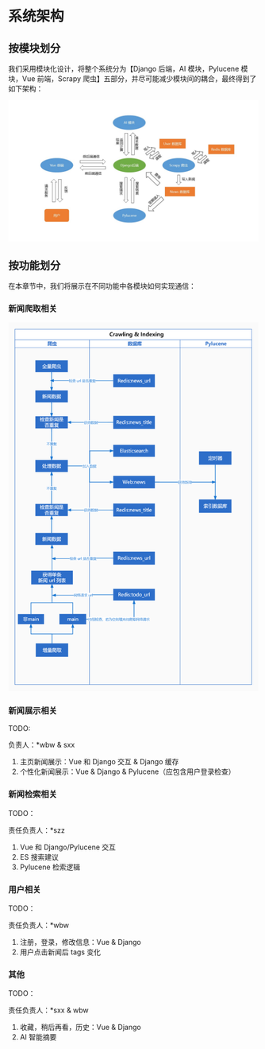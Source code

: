 # 系统架构

## 按模块划分

我们采用模块化设计，将整个系统分为【Django 后端，AI 模块，Pylucene 模块，Vue 前端，Scrapy 爬虫】五部分，并尽可能减少模块间的耦合，最终得到了如下架构：

![整体架构](images/整体架构.jpg)

## 按功能划分

在本章节中，我们将展示在不同功能中各模块如何实现通信：

### 新闻爬取相关

![新闻爬取相关](images/新闻爬取相关.jpg)

### 新闻展示相关

TODO:

负责人：*wbw & sxx

1. 主页新闻展示：Vue 和 Django 交互 & Django 缓存
2. 个性化新闻展示：Vue & Django & Pylucene（应包含用户登录检查）

### 新闻检索相关

TODO：

责任负责人：*szz

1. Vue 和 Django/Pylucene 交互
2. ES 搜索建议
3. Pylucene 检索逻辑

### 用户相关

TODO：

责任负责人：*wbw

1. 注册，登录，修改信息：Vue & Django
2. 用户点击新闻后 tags 变化

### 其他

TODO：

责任负责人：*sxx & wbw

1. 收藏，稍后再看，历史：Vue & Django
2. AI 智能摘要
